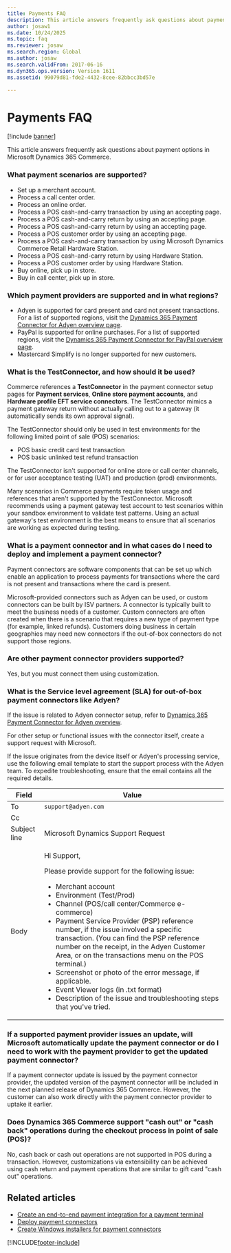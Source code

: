 ```yaml
---
title: Payments FAQ
description: This article answers frequently ask questions about payment options in Microsoft Dynamics 365 Commerce.
author: josaw1
ms.date: 10/24/2025
ms.topic: faq
ms.reviewer: josaw
ms.search.region: Global
ms.author: josaw
ms.search.validFrom: 2017-06-16
ms.dyn365.ops.version: Version 1611
ms.assetid: 99079d81-fde2-4432-8cee-82bbcc3bd57e

---
```


# Payments FAQ

[!include [banner](../../includes/banner.md)]

This article answers frequently ask questions about payment options in Microsoft Dynamics 365 Commerce.

### What payment scenarios are supported?

- Set up a merchant account.
- Process a call center order.
- Process an online order.
- Process a POS cash-and-carry transaction by using an accepting page.
- Process a POS cash-and-carry return by using an accepting page.
- Process a POS cash-and-carry return by using an accepting page.
- Process a POS customer order by using an accepting page.
- Process a POS cash-and-carry transaction by using Microsoft Dynamics Commerce Retail Hardware Station.
- Process a POS cash-and-carry return by using Hardware Station.
- Process a POS customer order by using Hardware Station.
- Buy online, pick up in store.
- Buy in call center, pick up in store.

### Which payment providers are supported and in what regions?

- Adyen is supported for card present and card not present transactions. For a list of supported regions, visit the [Dynamics 365 Payment Connector for Adyen overview page](/dynamics365/unified-operations/retail/dev-itpro/adyen-connector?tabs=8-1-3).
- PayPal is supported for online purchases. For a list of supported regions, visit the [Dynamics 365 Payment Connector for PayPal overview page](../paypal.md).
- Mastercard Simplify is no longer supported for new customers.

### What is the TestConnector, and how should it be used?

Commerce references a **TestConnector** in the payment connector setup pages for **Payment services**, **Online store payment accounts**, and **Hardware profile EFT service connectors**. The TestConnector mimics a payment gateway return without actually calling out to a gateway (it automatically sends its own approval signal). 

The TestConnector should only be used in test environments for the following limited point of sale (POS) scenarios:

- POS basic credit card test transaction
- POS basic unlinked test refund transaction

The TestConnector isn't supported for online store or call center channels, or for user acceptance testing (UAT) and production (prod) environments.

Many scenarios in Commerce payments require token usage and references that aren't supported by the TestConnector. Microsoft recommends using a payment gateway test account to test scenarios within your sandbox environment to validate test patterns. Using an actual gateway's test environment is the best means to ensure that all scenarios are working as expected during testing. 

### What is a payment connector and in what cases do I need to deploy and implement a payment connector?

Payment connectors are software components that can be set up which enable an application to process payments for transactions where the card is not present and transactions where the card is present.

Microsoft-provided connectors such as Adyen can be used, or custom connectors can be built by ISV partners. A connector is typically built to meet the business needs of a customer. Custom connectors are often created when there is a scenario that requires a new type of payment type (for example, linked refunds). Customers doing business in certain geographies may need new connectors if the out-of-box connectors do not support those regions.

### Are other payment connector providers supported?

Yes, but you must connect them using customization.

### What is the Service level agreement (SLA) for out-of-box payment connectors like Adyen?

If the issue is related to Adyen connector setup, refer to [Dynamics 365 Payment Connector for Adyen overview](/dynamics365/unified-operations/retail/dev-itpro/adyen-connector). 

For other setup or functional issues with the connector itself, create a support request with Microsoft.

If the issue originates from the device itself or Adyen's processing service, use the following email template to start the support process with the Adyen team. To expedite troubleshooting, ensure that the email contains all the required details.

| Field        | Value |
|--------------|-------|
| To           | `support@adyen.com` |
| Cc           | |
| Subject line | Microsoft Dynamics Support Request |
| Body         | <p>Hi Support,</p><p>Please provide support for the following issue:</p><ul><li>Merchant account</li><li>Environment (Test/Prod)</li><li>Channel (POS/call center/Commerce e-commerce)</li><li>Payment Service Provider (PSP) reference number, if the issue involved a specific transaction. (You can find the PSP reference number on the receipt, in the Adyen Customer Area, or on the transactions menu on the POS terminal.)</li><li>Screenshot or photo of the error message, if applicable.</li><li>Event Viewer logs (in .txt format)</li><li>Description of the issue and troubleshooting steps that you've tried.</li></ul> |

### If a supported payment provider issues an update, will Microsoft automatically update the payment connector or do I need to work with the payment provider to get the updated payment connector?

If a payment connector update is issued by the payment connector provider, the updated version of the payment connector will be included in the next planned release of Dynamics 365 Commerce. However, the customer can also work directly with the payment connector provider to uptake it earlier.

### Does Dynamics 365 Commerce support "cash out" or "cash back" operations during the checkout process in point of sale (POS)?

No, cash back or cash out operations are not supported in POS during a transaction. However, customizations via extensibility can be achieved using cash return and payment operations that are similar to gift card "cash out" operations. 

## Related articles

- [Create an end-to-end payment integration for a payment terminal](end-to-end-payment-extension.md)
- [Deploy payment connectors](deploy-payment-connector.md)
- [Create Windows installers for payment connectors](create-windows-installer-payment-connector.md)



[!INCLUDE[footer-include](../../includes/footer-banner.md)]

